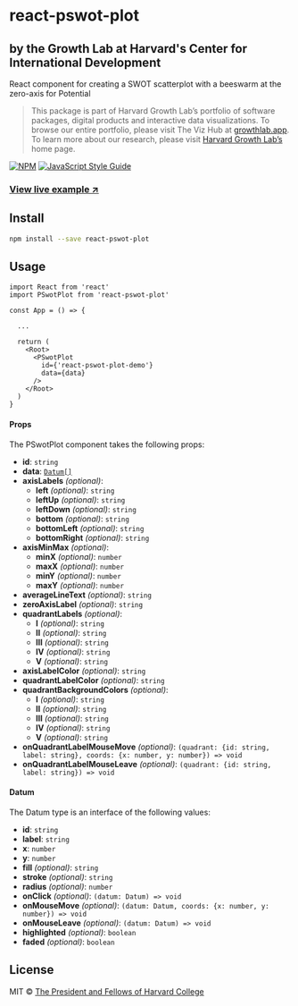 # react-pswot-plot

## by the Growth Lab at Harvard's Center for International Development

React component for creating a SWOT scatterplot with a beeswarm at the zero-axis for Potential

> This package is part of Harvard Growth Lab’s portfolio of software packages, digital products and interactive data visualizations. To browse our entire portfolio, please visit The Viz Hub at [growthlab.app](https://growthlab.app/). To learn more about our research, please visit [Harvard Growth Lab’s](https://growthlab.cid.harvard.edu/) home page.


[![NPM](https://img.shields.io/npm/v/react-pswot-plot.svg)](https://www.npmjs.com/package/react-pswot-plot) [![JavaScript Style Guide](https://img.shields.io/badge/code_style-standard-brightgreen.svg)](https://standardjs.com)

### [View live example ↗](https://cid-harvard.github.io/react-pswot-plot/)

## Install

```bash
npm install --save react-pswot-plot
```

## Usage

```tsx
import React from 'react'
import PSwotPlot from 'react-pswot-plot'

const App = () => {

  ...

  return (
    <Root>
      <PSwotPlot
        id={'react-pswot-plot-demo'}
        data={data}
      />
    </Root>
  )
}
```


<a name="props"/>

#### Props

The PSwotPlot component takes the following props:

- **id**: `string`
- **data**: [`Datum[]`](#datum)
- **axisLabels** *(optional)*:
  - **left** *(optional)*: `string`
  - **leftUp** *(optional)*: `string`
  - **leftDown** *(optional)*: `string`
  - **bottom** *(optional)*: `string`
  - **bottomLeft** *(optional)*: `string`
  - **bottomRight** *(optional)*: `string`
- **axisMinMax** *(optional)*:
  - **minX** *(optional)*: `number`
  - **maxX** *(optional)*: `number`
  - **minY** *(optional)*: `number`
  - **maxY** *(optional)*: `number`
- **averageLineText** *(optional)*: `string`
- **zeroAxisLabel** *(optional)*: `string`
- **quadrantLabels** *(optional)*:
  - **I** *(optional)*: `string`
  - **II** *(optional)*: `string`
  - **III** *(optional)*: `string`
  - **IV** *(optional)*: `string`
  - **V** *(optional)*: `string`
- **axisLabelColor** *(optional)*: `string`
- **quadrantLabelColor** *(optional)*: `string`
- **quadrantBackgroundColors** *(optional)*:
  - **I** *(optional)*: `string`
  - **II** *(optional)*: `string`
  - **III** *(optional)*: `string`
  - **IV** *(optional)*: `string`
  - **V** *(optional)*: `string`
- **onQuadrantLabelMouseMove** *(optional)*: `(quadrant: {id: string, label: string}, coords: {x: number, y: number}) => void`
- **onQuadrantLabelMouseLeave** *(optional)*: `(quadrant: {id: string, label: string}) => void`

<a name="datum"/>

#### Datum

The Datum type is an interface of the following values:

- **id**: `string`
- **label**: `string`
- **x**: `number`
- **y**: `number`
- **fill** *(optional)*: `string`
- **stroke** *(optional)*: `string`
- **radius** *(optional)*: `number`
- **onClick** *(optional)*: `(datum: Datum) => void`
- **onMouseMove** *(optional)*: `(datum: Datum, coords: {x: number, y: number}) => void`
- **onMouseLeave** *(optional)*: `(datum: Datum) => void`
- **highlighted** *(optional)*: `boolean`
- **faded** *(optional)*: `boolean`

## License

MIT © [The President and Fellows of Harvard College](https://www.harvard.edu/)
